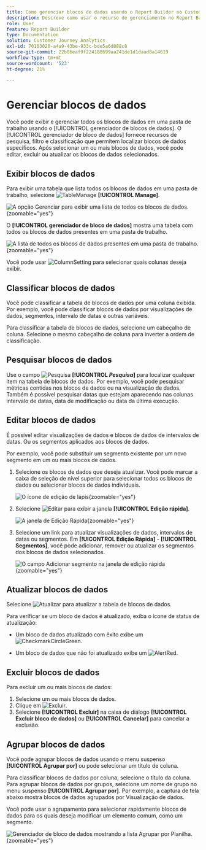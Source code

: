 ```yaml
---
title: Como gerenciar blocos de dados usando o Report Builder no Customer Journey Analytics
description: Descreve como usar o recurso de gerenciamento no Report Builder
role: User
feature: Report Builder
type: Documentation
solution: Customer Journey Analytics
exl-id: 70103020-a4a9-43be-933c-bde5a6d088c8
source-git-commit: 22b06eaf9f224188699aa241de1d1daad8a14619
workflow-type: tm+mt
source-wordcount: '523'
ht-degree: 21%

---
```


# Gerenciar blocos de dados

Você pode exibir e gerenciar todos os blocos de dados em uma pasta de trabalho usando o [!UICONTROL gerenciador de blocos de dados]. O [!UICONTROL gerenciador de bloco de dados] fornece recursos de pesquisa, filtro e classificação que permitem localizar blocos de dados específicos. Após selecionar um ou mais blocos de dados, você pode editar, excluir ou atualizar os blocos de dados selecionados.

## Exibir blocos de dados

Para exibir uma tabela que lista todos os blocos de dados em uma pasta de trabalho, selecione ![TableManage](/help/assets/icons/TableManage.svg) **[!UICONTROL Manage]**.

![A opção Gerenciar para exibir uma lista de todos os blocos de dados.](./assets/image53.png){zoomable="yes"}

O **[!UICONTROL gerenciador de bloco de dados]** mostra uma tabela com todos os blocos de dados presentes em uma pasta de trabalho.

![A lista de todos os blocos de dados presentes em uma pasta de trabalho.](./assets/image52.png){zoomable="yes"}

Você pode usar ![ColumnSetting](/help/assets/icons/ColumnSetting.svg) para selecionar quais colunas deseja exibir.

## Classificar blocos de dados

Você pode classificar a tabela de blocos de dados por uma coluna exibida. Por exemplo, você pode classificar blocos de dados por visualizações de dados, segmentos, intervalo de datas e outras variáveis.

Para classificar a tabela de blocos de dados, selecione um cabeçalho de coluna. Selecione o mesmo cabeçalho de coluna para inverter a ordem de classificação.


## Pesquisar blocos de dados

Use o campo ![Pesquisa](/help/assets/icons/Search.svg) **[!UICONTROL _Pesquisa_]** para localizar qualquer item na tabela de blocos de dados. Por exemplo, você pode pesquisar métricas contidas nos blocos de dados ou na visualização de dados. Também é possível pesquisar datas que estejam aparecendo nas colunas intervalo de datas, data de modificação ou data da última execução.


## Editar blocos de dados

É possível editar visualizações de dados e blocos de dados de intervalos de datas. Ou os segmentos aplicados aos blocos de dados.

Por exemplo, você pode substituir um segmento existente por um novo segmento em um ou mais blocos de dados.

1. Selecione os blocos de dados que deseja atualizar. Você pode marcar a caixa de seleção de nível superior para selecionar todos os blocos de dados ou selecionar blocos de dados individuais.

   ![O ícone de edição de lápis](./assets/image56.png){zoomable="yes"}

1. Selecione ![Editar](/help/assets/icons/Edit.svg) para exibir a janela **[!UICONTROL Edição rápida]**.

   ![A janela de Edição Rápida](./assets/image58.png){zoomable="yes"}

1. Selecione um link para atualizar visualizações de dados, intervalos de datas ou segmentos. Em **[!UICONTROL Edição Rápida]** - **[!UICONTROL Segmentos]**, você pode adicionar, remover ou atualizar os segmentos dos blocos de dados selecionados.

   ![O campo Adicionar segmento na janela de edição rápida](./assets/image59.png){zoomable="yes"}

## Atualizar blocos de dados

Selecione ![Atualizar](/help/assets/icons/Refresh.svg) para atualizar a tabela de blocos de dados.

Para verificar se um bloco de dados é atualizado, exiba o ícone de status de atualização:

- Um bloco de dados atualizado com êxito exibe um ![CheckmarkCircleGreen](/help/assets/icons/CheckmarkCircleGreen.svg).

- Um bloco de dados que não foi atualizado exibe um ![AlertRed](/help/assets/icons/AlertRed.svg).


## Excluir blocos de dados

Para excluir um ou mais blocos de dados:

1. Selecione um ou mais blocos de dados.
1. Clique em ![Excluir](/help/assets/icons/Delete.svg).
1. Selecione **[!UICONTROL Excluir]** na caixa de diálogo **[!UICONTROL Excluir bloco de dados]** ou **[!UICONTROL Cancelar]** para cancelar a exclusão.

## Agrupar blocos de dados

Você pode agrupar blocos de dados usando o menu suspenso **[!UICONTROL Agrupar por]** ou pode selecionar um título de coluna.

Para classificar blocos de dados por coluna, selecione o título da coluna. Para agrupar blocos de dados por grupos, selecione um nome de grupo no menu suspenso **[!UICONTROL Agrupar por]**. Por exemplo, a captura de tela abaixo mostra blocos de dados agrupados por Visualização de dados.

Você pode usar o agrupamento para selecionar rapidamente blocos de dados para os quais deseja modificar um elemento comum, como um segmento.

![Gerenciador de bloco de dados mostrando a lista Agrupar por Planilha.](./assets/group-data-blocks.png){zoomable="yes"}

